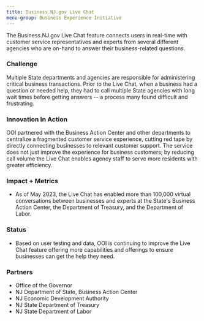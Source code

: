 ```yaml
---
title: Business.NJ.gov Live Chat
menu-group: Business Experience Initiative
---
```


The Business.NJ.gov Live Chat feature connects users in real-time with customer service representatives and experts from several different agencies who are on-hand to answer their business-related questions.

### Challenge

Multiple State departments and agencies are responsible for administering critical business transactions. Prior to the Live Chat, when a business had a question or needed help, they had to call multiple State agencies with long wait times before getting answers -- a process many found difficult and frustrating.

### Innovation In Action

OOI partnered with the Business Action Center and other departments to centralize a fragmented customer service experience, cutting red tape by directly connecting businesses to relevant customer support. The service does not just improve the experience for business customers; by reducing call volume the Live Chat enables agency staff to serve more residents with greater efficiency.

### Impact + Metrics

-   As of May 2023, the Live Chat has enabled more than 100,000 virtual conversations between businesses and experts at the State's Business Action Center, the Department of Treasury, and the Department of Labor.

### Status

-   Based on user testing and data, OOI is continuing to improve the Live Chat feature offering more capabilities and offerings to ensure businesses can get the help they need.

### Partners

-   Office of the Governor
-   NJ Department of State, Business Action Center
-   NJ Economic Development Authority
-   NJ State Department of Treasury
-   NJ State Department of Labor
